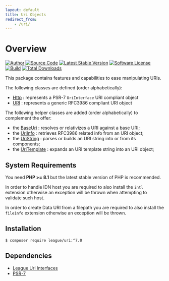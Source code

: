 ```yaml
---
layout: default
title: Uri Objects
redirect_from:
    - /uri/
---
```


Overview
=======

[![Author](//img.shields.io/badge/author-@nyamsprod-blue.svg?style=flat-square)](https://twitter.com/nyamsprod)
[![Source Code](//img.shields.io/badge/source-league/uri-blue.svg?style=flat-square)](https://github.com/thephpleague/uri)
[![Latest Stable Version](//img.shields.io/github/release/thephpleague/uri.svg?style=flat-square)](https://packagist.org/packages/league/uri)
[![Software License](//img.shields.io/badge/license-MIT-brightgreen.svg?style=flat-square)](LICENSE.md)<br>
[![Build](https://github.com/thephpleague/uri/workflows/build/badge.svg)](https://github.com/thephpleague/uri/actions?query=workflow%3A%22build%22)
[![Total Downloads](//img.shields.io/packagist/dt/league/uri.svg?style=flat-square)](https://packagist.org/packages/league/uri)

This package contains features and capabilities to ease manipulating URIs. 

The following classes are defined (order alphabetically):

- [Http](/uri/7.0/psr7/) : represents a PSR-7 `UriInterface` URI compliant object
- [URI](/uri/7.0/rfc3986/) : represents a generic RFC3986 compliant URI object

The following helper classes are added (order alphabetically) to complement the offer:

- the [BaseUri](/uri/7.0/base-uri) : resolves or relativizes a URI against a base URI;
- the [UriInfo](/uri/7.0/info) : retrieves RFC3986 related info from an URI object;
- the [UriString](/uri/7.0/parser-builder) : parses or builds an URI string into or from its components;
- the [UriTemplate](/uri/7.0/uri-template) : expands an URI template string into an URI object;

System Requirements
-------

You need **PHP >= 8.1** but the latest stable version of PHP is recommended.

In order to handle IDN host you are required to also install the `intl` extension otherwise an exception will be thrown when attempting to validate such host.

In order to create Data URI from a filepath you are required to also install the `fileinfo` extension otherwise an exception will be thrown.

Installation
--------

~~~
$ composer require league/uri:^7.0
~~~

Dependencies
-------

- [League Uri Interfaces](https://github.com/thephpleague/uri-interfaces)
- [PSR-7](http://www.php-fig.org/psr/psr-7/)
